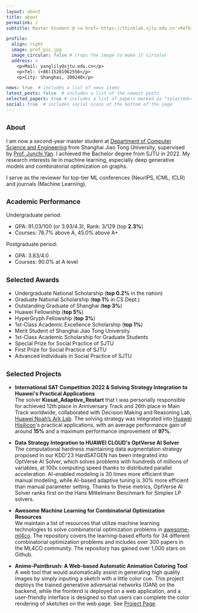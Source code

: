 ```yaml
---
layout: about
title: about
permalink: /
subtitle: Master Student @ <a href='https://thinklab.sjtu.edu.cn'>ReThinkLab</a>, <a href='https://en.sjtu.edu.cn'>SJTU</a>.

profile:
  align: right
  image: prof_pic.jpg
  image_circular: false # crops the image to make it circular
  address: >
    <p>Mail: yanglily@sjtu.edu.cn</p>
    <p>Tel: (+86)15201962556</p>
    <p>City: Shanghai, 200240</p>

news: true  # includes a list of news items
latest_posts: false  # includes a list of the newest posts
selected_papers: true # includes a list of papers marked as "selected={true}"
social: true  # includes social icons at the bottom of the page
---
```


<small>About</small>
---

I am now a second-year master student at [Department of Computer Science and Engineering](https://www.cs.sjtu.edu.cn) from Shanghai Jiao Tong University, supervised by [Prof. Junchi Yan](http://thinklab.sjtu.edu.cn/). I achieved the Bachelor degree from SJTU in 2022. My research interests lie in machine learning, especially deep generative models and combinatorial optimization on graphs.

I serve as the reviewer for top-tier ML conferences (NeurIPS, ICML, ICLR) and journals (Machine Learning).


<small>Academic Performance</small>
---

Undergraduate period: 
- GPA: 91.03/100 (or 3.93/4.3), Rank: 3/129 (top **2.3%**)
- Courses: 76.7% above A, 45.0% above A+

Postgraduate period: 
- GPA: 3.83/4.0
- Courses: 90.0% at A level

<small>Selected Awards</small>
---

- Undergraduate National Scholarship (**top 0.2%** in the nation)
- Graduate National Scholarship (**top 1%** in CS Dept.)
- Outstanding Graduate of Shanghai (**top 3%**)
- Huawei Fellowship (**top 5%**)
- HyperGryph Fellowship (**top 3%**)
- 1st-Class Academic Excellence Scholarship (**top 1%**)
- Merit Student of Shanghai Jiao Tong University
- 1st-Class Academic Scholarship for Graduate Students
- Special Prize for Social Practice of SJTU
- First Prize for Social Practice of SJTU
- Advanced Individuals in Social Practice of SJTU

<small>Selected Projects</small>
---

- **International SAT Competition 2022 & Solving Strategy Integration to Huawei's Practical Applications**  
The solver **Kissat_Adaptive_Restart** that I was personally responsible for achieved 12th place in Anniversary Track and 26th place in Main Track worldwide, collaborated with Decision Making and Reasoning Lab, [Huawei Noah’s Ark Lab](http://dev3.noahlab.com.hk/index.html). The solving strategy was integrated into [Huawei Hisilicon](https://www.hisilicon.com/en/)'s practical applications, with an average performance gain of around **15%** and a maximum performance improvement of **97%**.

- **Data Strategy Integration to HUAWEI CLOUD's OptVerse AI Solver**  
The computational hardness maintaining data augmentation strategy proposed in our KDD'23 HardSATGEN has been integrated into OptVerse AI Solver, which solves problems with hundreds of millions of variables, at 100x computing speed thanks to distributed parallel acceleration. AI-enabled modeling is 30 times more efficient than manual modeling, while AI-based adaptive tuning is 30% more efficient than manual parameter setting. Thanks to these metrics, OptVerse AI Solver ranks first on the Hans Mittelmann Benchmark for Simplex LP solvers.

- **Awesome Machine Learning for Combinatorial Optimization Resources**  
We maintain a list of resources that utilize machine learning technologies to solve combinatorial optimization problems in [awesome-ml4co](https://github.com/Thinklab-SJTU/awesome-ml4co). The repository covers the learning-based efforts for 34 different combinatorial optimization problems and includes over 300 papers in the ML4CO community. The repository has gained over 1,000 stars on Github.

- **Anime-Paintbrush: A Web-based Automatic Animation Coloring Tool**  
A web tool that would automatically assist in generating high quality images by simply inputing a sketch with a little color cue. This project deploys the trained generative adversarial networks (GAN) on the backend, while the frontend is deployed on a web application, and a user-friendly interface is designed so that users can complete the color rendering of sketches on the web page. See [Project Page](https://github.com/yangco-le/Colorization_Tool_on_Web).

<!-- <small>Academic Service</small>
---

- ICML 2023 Reviewer
- NeurIPS 2023 Reviewer -->
